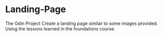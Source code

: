 # Landing-Page
The Odin Project
Create a landing page similar to some images provided.
Using the lessons learned in the foundations course.
